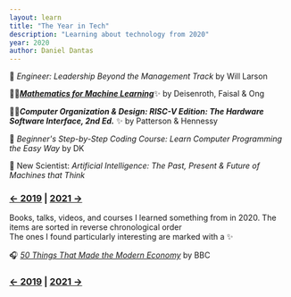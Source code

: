 ```yaml
---
layout: learn
title: "The Year in Tech"
description: "Learning about technology from 2020"
year: 2020
author: Daniel Dantas
---
```


📕 *Engineer: Leadership Beyond the Management Track* by Will Larson <!-- 11/19/2024 -->

📕✨[***Mathematics for Machine Learning***](https://mml-book.github.io/)✨ by Deisenroth, Faisal & Ong <!-- 9/8/2024 -->

📕✨***Computer Organization & Design: RISC-V Edition: The Hardware Software Interface, 2nd Ed.*** ✨ by Patterson & Hennessy <!-- 8/17/2024 -->

📕 *Beginner's Step-by-Step Coding Course: Learn Computer Programming the Easy Way* by DK <!-- 3/9/2024 -->

📔 New Scientist: *Artificial Intelligence: The Past, Present & Future of Machines that Think* <!-- 10/7/2023 -->

### [← 2019](/2019/12/31/learn-2019) | [2021 →](/2021/12/31/learn-2021)
Books, talks, videos, and courses I learned something from in 2020. The items are sorted in reverse chronological order\
The ones I found particularly interesting are marked with a ✨

🎧 _[50 Things That Made the Modern Economy](https://www.bbc.co.uk/programmes/p04b1g3c/episodes/downloads)_ by BBC

### [← 2019](/2019/12/31/learn-2019) | [2021 →](/2021/12/31/learn-2021)
